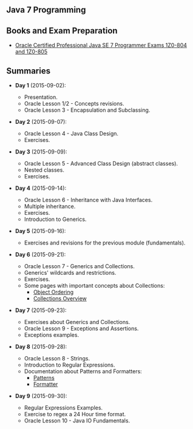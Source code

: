## Java 7 Programming

## Books and Exam Preparation
* [Oracle Certified Professional Java SE 7 Programmer Exams 1Z0-804 and 1Z0-805](http://www.amazon.com/Certified-Professional-Programmer-1Z0-804-1Z0-805/dp/1430247649)

## Summaries
* **Day 1** (2015-09-02):
  * Presentation.
  * Oracle Lesson 1/2 - Concepts revisions.
  * Oracle Lesson 3 - Encapsulation and Subclassing.
  
* **Day 2** (2015-09-07):
  * Oracle Lesson 4 - Java Class Design.
  * Exercises.

* **Day 3** (2015-09-09):
  * Oracle Lesson 5 - Advanced Class Design (abstract classes).
  * Nested classes.
  * Exercises.

* **Day 4** (2015-09-14):
  * Oracle Lesson 6 - Inheritance with Java Interfaces.
  * Multiple inheritance.
  * Exercises.
  * Introduction to Generics.
  
* **Day 5** (2015-09-16):
  * Exercises and revisions for the previous module (fundamentals).
  
* **Day 6** (2015-09-21):
  * Oracle Lesson 7 - Generics and Collections.
  * Generics' wildcards and restrictions.
  * Exercises.
  * Some pages with important concepts about Collections:
    * [Object Ordering](https://docs.oracle.com/javase/tutorial/collections/interfaces/order.html)
    * [Collections Overview](https://docs.oracle.com/javase/8/docs/technotes/guides/collections/overview.html)

* **Day 7** (2015-09-23):
  * Exercises about Generics and Collections.
  * Oracle Lesson 9 - Exceptions and Assertions.
  * Exceptions examples.

* **Day 8** (2015-09-28):
  * Oracle Lesson 8 - Strings.
  * Introduction to Regular Expressions.
  * Documentation about Patterns and Formatters:
    * [Patterns](http://docs.oracle.com/javase/7/docs/api/java/util/regex/Pattern.html)
    * [Formatter](http://docs.oracle.com/javase/7/docs/api/java/util/Formatter.html)

* **Day 9** (2015-09-30):
  * Regular Expressions Examples.
  * Exercise to regex a 24 Hour time format.
  * Oracle Lesson 10 - Java IO Fundamentals.
